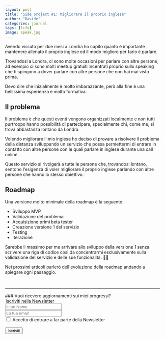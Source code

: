 ```yaml
---
layout: post
title: "Side project #1: Migliorare il proprio inglese"
author: "Davide"
categories: journal
tags: [life]
image: speak.jpg
---
```


Avendo vissuto per due mesi a Londra ho capito quanto è importante mantenere allenato il proprio inglese ed il modo migliore per farlo è parlare.

Trovandosi a Londra, ci sono molte occasioni per parlare con altre persone, ad esempio ci sono molti meetup gratuiti incentrati proprio sullo speaking che ti spingono a dover parlare con altre persone che non hai mai visto prima.

Devo dire che inizialmente è molto imbarazzante, però alla fine è una bellissima esperienza e molto formativa.

## Il problema

Il problema è che questi eventi vengono organizzati localmente e non tutti purtroppo hanno possibilità di partecipare, specialmente chi, come me, si trova abbastanza lontano da Londra.

Volendo migliorare il mio inglese ho deciso di provare a risolvere il problema della distanza sviluppando un servizio che possa permettermi di entrare in contatto con altre persone con le quali parlare in inglese durante una call online.

Questo servizio si rivolgerà a tutte le persone che, trovandosi lontano, sentono l'esigenza di voler migliorare il proprio inglese parlando con altre persone che hanno lo stesso obiettivo.

## Roadmap

Una versione molto minimale della roadmap è la seguente:

* Sviluppo MVP
* Validazione del problema
* Acquisizione primi beta tester
* Creazione versione 1 del servizio
* Testing
* Iterazione

Sarebbe il massimo per me arrivare allo sviluppo della versione 1 senza scrivere una riga di codice così da concentrarmi esclusivamente sulla validazione del servizio e delle sue funzionalità. 🙌🏻

Nei prossimi articoli parlerò dell'evoluzione della roadmap andando a spiegare ogni passaggio.

<br>
<hr>
### Vuoi ricevere aggiornamenti sui miei progressi?

<form action="https://sprintstudio.us11.list-manage.com/subscribe/post?u=baa6a96ac00514e2d994c55e2&amp;id=10b14f6753" method="post" id="mc-embedded-subscribe-form" name="mc-embedded-subscribe-form" class="validate" target="_blank" validate>
	<legend>Iscriviti nella Newsletter</legend>
	<div class="form-group">
		<input type="text" name="FNAME" class="form-control" id="mce-FNAME" placeholder="Il tuo Nome" required="">
	</div>
	<div class="form-group">
		<input type="email" name="EMAIL" class="form-control required email" id="mce-EMAIL" placeholder="La tua email" required="">
	</div>
	<div class="form-group">
		<input type="checkbox" class="form-check-input" id="mce-MMERGE3" placeholder="Devi dare il consenso" value="SI" name="MMERGE3" required="">
    	<label class="form-check-label" for="mce-MMERGE3" >Accetto di entrare a far parte della Newsletter</label>
	</div>
	<br>
	<div class="form-group">
		<button type="submit" class="btn btn-default" value="Iscriviti" href="">Iscriviti</button>
	</div>
</form>

